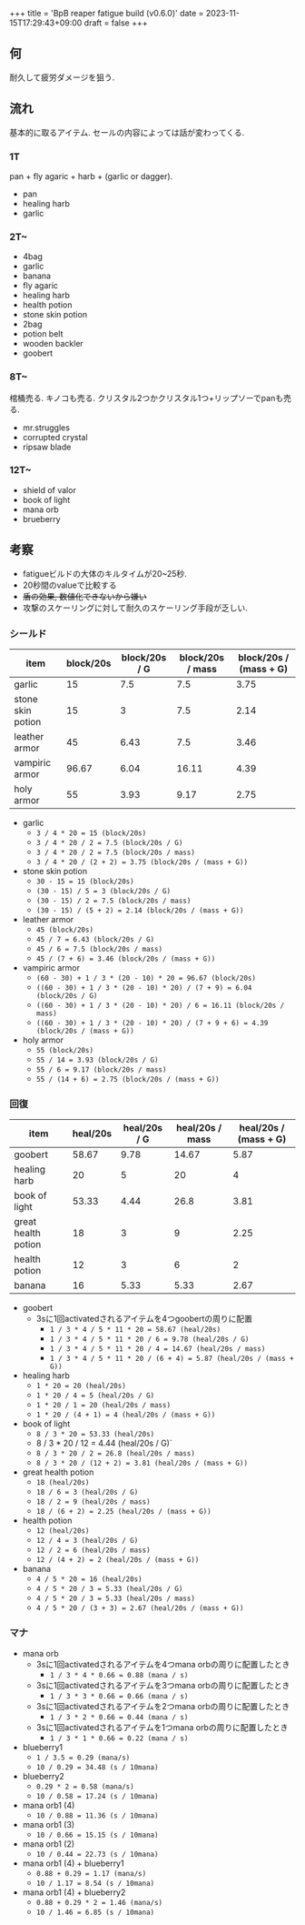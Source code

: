 +++
title = 'BpB reaper fatigue build (v0.6.0)'
date = 2023-11-15T17:29:43+09:00
draft = false
+++

## 何

耐久して疲労ダメージを狙う.

## 流れ

基本的に取るアイテム.
セールの内容によっては話が変わってくる.

### 1T

pan + fly agaric + harb + (garlic or dagger).

- pan
- healing harb
- garlic

### 2T~

- 4bag
- garlic
- banana
- fly agaric
- healing harb
- health potion
- stone skin potion
- 2bag
- potion belt
- wooden backler
- goobert

### 8T~

棺桶売る.
キノコも売る.
クリスタル2つかクリスタル1つ+リップソーでpanも売る.

- mr.struggles
- corrupted crystal
- ripsaw blade

### 12T~

- shield of valor
- book of light
- mana orb
- brueberry

## 考察

- fatigueビルドの大体のキルタイムが20~25秒.
- 20秒間のvalueで比較する
- ~~盾の効果, 数値化できないから嫌い~~
- 攻撃のスケーリングに対して耐久のスケーリング手段が乏しい.

### シールド

| item | block/20s | block/20s / G | block/20s / mass | block/20s / (mass + G) |
| --- | --- | --- | --- | --- |
| garlic | 15 | 7.5 | 7.5 | 3.75 |
| stone skin potion | 15 | 3 | 7.5 | 2.14 |
| leather armor | 45 | 6.43 | 7.5 | 3.46 |
| vampiric armor | 96.67 | 6.04 | 16.11 | 4.39 |
| holy armor | 55 | 3.93 | 9.17 | 2.75 |

- garlic
  - `3 / 4 * 20 = 15 (block/20s)`
  - `3 / 4 * 20 / 2 = 7.5 (block/20s / G)`
  - `3 / 4 * 20 / 2 = 7.5 (block/20s / mass)`
  - `3 / 4 * 20 / (2 + 2) = 3.75 (block/20s / (mass + G))`
- stone skin potion
  - `30 - 15 = 15 (block/20s)`
  - `(30 - 15) / 5 = 3 (block/20s / G)`
  - `(30 - 15) / 2 = 7.5 (block/20s / mass)`
  - `(30 - 15) / (5 + 2) = 2.14 (block/20s / (mass + G))`
- leather armor
  - `45 (block/20s)`
  - `45 / 7 = 6.43 (block/20s / G)`
  - `45 / 6 = 7.5 (block/20s / mass)`
  - `45 / (7 + 6) = 3.46 (block/20s / (mass + G))`
- vampiric armor
  - `(60 - 30) + 1 / 3 * (20 - 10) * 20 = 96.67 (block/20s)`
  - `((60 - 30) + 1 / 3 * (20 - 10) * 20) / (7 + 9) = 6.04 (block/20s / G)`
  - `((60 - 30) + 1 / 3 * (20 - 10) * 20) / 6 = 16.11 (block/20s / mass)`
  - `((60 - 30) + 1 / 3 * (20 - 10) * 20) / (7 + 9 + 6) = 4.39 (block/20s / (mass + G))`
- holy armor
  - `55 (block/20s)`
  - `55 / 14 = 3.93 (block/20s / G)`
  - `55 / 6 = 9.17 (block/20s / mass)`
  - `55 / (14 + 6) = 2.75 (block/20s / (mass + G))`

### 回復

| item | heal/20s | heal/20s / G | heal/20s / mass | heal/20s / (mass + G) |
| --- | --- | --- | --- | --- |
| goobert | 58.67 | 9.78 | 14.67 | 5.87 |
| healing harb | 20 | 5 | 20 | 4 |
| book of light | 53.33 | 4.44 | 26.8 | 3.81 |
| great health potion | 18 | 3 | 9 | 2.25 |
| health potion | 12 | 3 | 6 | 2 |
| banana | 16 | 5.33 | 5.33 | 2.67 |

- goobert
  - 3sに1回activatedされるアイテムを4つgoobertの周りに配置
    - `1 / 3 * 4 / 5 * 11 * 20 = 58.67 (heal/20s)`
    - `1 / 3 * 4 / 5 * 11 * 20 / 6 = 9.78 (heal/20s / G)`
    - `1 / 3 * 4 / 5 * 11 * 20 / 4 = 14.67 (heal/20s / mass)`
    - `1 / 3 * 4 / 5 * 11 * 20 / (6 + 4) = 5.87 (heal/20s / (mass + G))`
- healing harb
  - `1 * 20 = 20 (heal/20s)`
  - `1 * 20 / 4 = 5 (heal/20s / G)`
  - `1 * 20 / 1 = 20 (heal/20s / mass)`
  - `1 * 20 / (4 + 1) = 4 (heal/20s / (mass + G))`
- book of light
  - `8 / 3 * 20 = 53.33 (heal/20s)`
  - 8 / 3 * 20 / 12 = 4.44 (heal/20s / G)`
  - `8 / 3 * 20 / 2 = 26.8 (heal/20s / mass)`
  - `8 / 3 * 20 / (12 + 2) = 3.81 (heal/20s / (mass + G))`
- great health potion
  - `18 (heal/20s)`
  - `18 / 6 = 3 (heal/20s / G)`
  - `18 / 2 = 9 (heal/20s / mass)`
  - `18 / (6 + 2) = 2.25 (heal/20s / (mass + G))`
- health potion
  - `12 (heal/20s)`
  - `12 / 4 = 3 (heal/20s / G)`
  - `12 / 2 = 6 (heal/20s / mass)`
  - `12 / (4 + 2) = 2 (heal/20s / (mass + G))`
- banana
  - `4 / 5 * 20 = 16 (heal/20s)`
  - `4 / 5 * 20 / 3 = 5.33 (heal/20s / G)`
  - `4 / 5 * 20 / 3 = 5.33 (heal/20s / mass)`
  - `4 / 5 * 20 / (3 + 3) = 2.67 (heal/20s / (mass + G))`

### マナ

- mana orb
  - 3sに1回activatedされるアイテムを4つmana orbの周りに配置したとき
    - `1 / 3 * 4 * 0.66 = 0.88 (mana / s)`
  - 3sに1回activatedされるアイテムを3つmana orbの周りに配置したとき
    - `1 / 3 * 3 * 0.66 = 0.66 (mana / s)`
  - 3sに1回activatedされるアイテムを2つmana orbの周りに配置したとき
    - `1 / 3 * 2 * 0.66 = 0.44 (mana / s)`
  - 3sに1回activatedされるアイテムを1つmana orbの周りに配置したとき
    - `1 / 3 * 1 * 0.66 = 0.22 (mana / s)`
- blueberry1
  - `1 / 3.5 = 0.29 (mana/s)`
  - `10 / 0.29 = 34.48 (s / 10mana)`
- blueberry2
  - `0.29 * 2 = 0.58 (mana/s)`
  - `10 / 0.58 = 17.24 (s / 10mana)`
- mana orb1 (4)
  - `10 / 0.88 = 11.36 (s / 10mana)`
- mana orb1 (3)
  - `10 / 0.66 = 15.15 (s / 10mana)`
- mana orb1 (2)
  - `10 / 0.44 = 22.73 (s / 10mana)`
- mana orb1 (4) + blueberry1
  - `0.88 + 0.29 = 1.17 (mana/s)`
  - `10 / 1.17 = 8.54 (s / 10mana)`
- mana orb1 (4) + blueberry2
  - `0.88 + 0.29 * 2 = 1.46 (mana/s)`
  - `10 / 1.46 = 6.85 (s / 10mana)`
